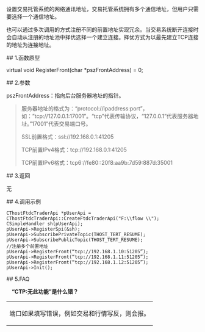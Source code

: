 <p>设置交易托管系统的网络通讯地址，交易托管系统拥有多个通信地址，但用户只需要选择一个通信地址。</p>
<p>也可以通过多次调用的方式注册不同的前置地址实现冗余。当交易系统断开连接时会自动从注册的地址池中择优选择一个建立连接。择优方式为以最先建立TCP连接的地址为连接地址。</p>
<span class="anchor" id="6d8d0e9c-e5e1-41b6-8ad7-54396c973e0b"></span>
## 1.函数原型
<p>virtual void RegisterFront(char *pszFrontAddress) = 0;</p>
<span class="anchor" id="a5769c82-d9b0-4c42-950f-14e7bc64b7e2"></span>
## 2.参数
<p>pszFrontAddress：指向后台服务器地址的指针。</p>
<blockquote>
<p>服务器地址的格式为：“protocol://ipaddress:port”，如：”tcp://127.0.0.1:17001”。“tcp”代表传输协议，“127.0.0.1”代表服务器地址。”17001”代表交易端口号。</p>
<p>SSL前置格式：ssl://192.168.0.1:41205</p>
<p>TCP前置IPv4格式：tcp://192.168.0.1:41205</p>
<p>TCP前置IPv6格式：tcp6://fe80::20f8:aa9b:7d59:887d:35001</p>
</blockquote>
<span class="anchor" id="6603f1fe-92fe-4a65-a064-bb5e979920f1"></span>
## 3.返回
<p>无</p>
<span class="anchor" id="791c2d3a-ff16-4d2e-80cd-c2588cbb1110"></span>
## 4.调用示例
<pre><code>CThostFtdcTraderApi *pUserApi = CThostFtdcTraderApi::CreateFtdcTraderApi("F:\\flow \\");
CSimpleHandler sh(pUserApi);
pUserApi-&gt;RegisterSpi(&amp;sh);
pUserApi-&gt;SubscribePrivateTopic(THOST_TERT_RESUME);
pUserApi-&gt;SubscribePublicTopic(THOST_TERT_RESUME);
//注册多个前置地址
pUserApi-&gt;RegisterFront(“tcp://192.168.1.10:51205”);
pUserApi-&gt;RegisterFront(“tcp://192.168.1.11:51205”);
pUserApi-&gt;RegisterFront(“tcp://192.168.1.12:51205”);
pUserApi-&gt;Init();
</code></pre>
<span class="anchor" id="c09b6efa-96e3-4756-94cc-9de7a90f58bc"></span>
## 5.FAQ
<p><div class="region_i"><p class="region_header" id="region_header_1" style="padding-left: 1em;font-weight : bold;text-indent: 0px;text-align: left;">“CTP:无此功能”是什么错？</p><div class="region_panel" id="region_panel_1" style="display:block;"><table><tr><td>
<p>端口如果填写错误，例如交易和行情写反，则会报。</p>
</td></tr></table>
</div><p class="region_tail" id="region_tail_1" style="border-top-color:transparent;border-bottom-width:0;"></p></div></p>
